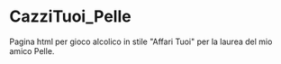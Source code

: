 # CazziTuoi_Pelle
Pagina html per gioco alcolico in stile "Affari Tuoi" per la laurea del mio amico Pelle.
